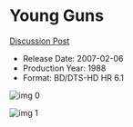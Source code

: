 # Young Guns

[Discussion Post](https://www.avsforum.com/threads/bass-eq-for-filtered-movies.2995212/post-58610000)

* Release Date: 2007-02-06
* Production Year: 1988
* Format: BD/DTS-HD HR 6.1

![img 0](https://i.imgur.com/XfBt8OM.jpg)

![img 1](https://i.imgur.com/p71TqrT.png)


